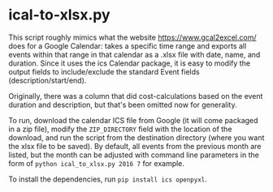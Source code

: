 # ical-to-xlsx.py
This script roughly mimics what the website https://www.gcal2excel.com/ does for a Google Calendar: takes a specific time range and exports all events within that range in that calendar as a .xlsx file with date, name, and duration. Since it uses the ics Calendar package, it is easy to modify the output fields to include/exclude the standard Event fields (description/start/end).

Originally, there was a column that did cost-calculations based on the event duration and description, but that's been omitted now for generality.

To run, download the calendar ICS file from Google (it will come packaged in a zip file), modify the `ZIP_DIRECTORY` field with the location of the download, and run the script from the destination directory (where you want the xlsx file to be saved). By default, all events from the previous month are listed, but the month can be adjusted with command line parameters in the form of `python ical_to_xlsx.py 2016 7` for example.

To install the dependencies, run `pip install ics openpyxl`.
